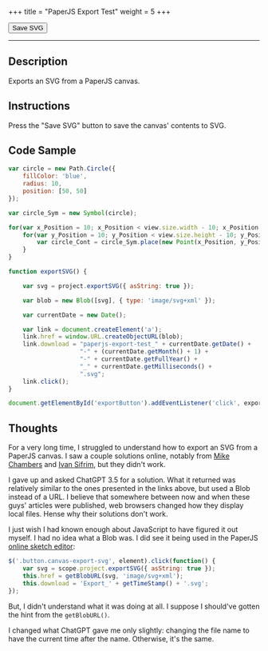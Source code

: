 +++
title = "PaperJS Export Test"
weight = 5
+++

<!-- Load the Paper.js library -->
<script type = "text/javascript" src = "../../scripts/libs/paperjs/paper-full.min.js"></script>

<!-- Load the Sketch -->
<script type = "text/paperscript" canvas = "paper-canvas">

/*
 * Title:   PaperJS Export Test
 * Author:  hamzberg
 * Version: 0.1
 * Date:    27 January 2024
 *
 * Description:
 *   -
 */

var circle = new Path.Circle({
    fillColor: 'blue',
    radius: 10,
    position: [50, 50]
});

var circle_Sym = new Symbol(circle);

for(var x_Position = 10; x_Position < view.size.width - 10; x_Position += 20) {

    for(var y_Position = 10; y_Position < view.size.height - 10; y_Position += 20) {

        var circle_Cont = circle_Sym.place(new Point(x_Position, y_Position));

    }

}

// Function to export SVG
function exportSVG() {
    // Create a new SVG export item:
    var svg = project.exportSVG({ asString: true });

    // Create a Blob from the SVG string:
    var blob = new Blob([svg], { type: 'image/svg+xml' });

    var currentDate = new Date();

    // Create a download link and trigger the click event:
    var link = document.createElement('a');
    link.href = window.URL.createObjectURL(blob);
    link.download = "paperjs-export-test_" + currentDate.getDate() +
                    "-" + (currentDate.getMonth() + 1) +
                    "-" + currentDate.getFullYear() +
                    "_" + currentDate.getMilliseconds() +
                    ".svg";
    link.click();
}

// Event listener for the export button
document.getElementById('exportButton').addEventListener('click', exportSVG);

</script>

<!-- Insert the Sketch -->
<canvas id="paper-canvas" resize style="width:100%;"></canvas>

<button id="exportButton"> Save SVG </button>

<hr>

## Description

Exports an SVG from a PaperJS canvas.

## Instructions

Press the "Save SVG" button to save the canvas' contents to SVG.

## Code Sample

```javascript
var circle = new Path.Circle({
    fillColor: 'blue',
    radius: 10,
    position: [50, 50]
});

var circle_Sym = new Symbol(circle);

for(var x_Position = 10; x_Position < view.size.width - 10; x_Position += 20) {
    for(var y_Position = 10; y_Position < view.size.height - 10; y_Position += 20) {
        var circle_Cont = circle_Sym.place(new Point(x_Position, y_Position));
    }
}

function exportSVG() {

    var svg = project.exportSVG({ asString: true });

    var blob = new Blob([svg], { type: 'image/svg+xml' });

    var currentDate = new Date();

    var link = document.createElement('a');
    link.href = window.URL.createObjectURL(blob);
    link.download = "paperjs-export-test_" + currentDate.getDate() +
                    "-" + (currentDate.getMonth() + 1) +
                    "-" + currentDate.getFullYear() +
                    "_" + currentDate.getMilliseconds() +
                    ".svg";
    link.click();
}

document.getElementById('exportButton').addEventListener('click', exportSVG);
```

## Thoughts

For a very long time, I struggled to understand how to export an SVG from a PaperJS canvas. I saw a couple solutions online,
notably from [Mike Chambers](https://mikechambers.com/blog/2014/07/01/saving-svg-content-from-paper.js/) and
[Ivan Sifrim](https://medium.com/@ivansifrim/draw-with-javascript-and-export-to-svg-with-paper-js-34a06e5621c0), but they didn't work.

I gave up and asked ChatGPT 3.5 for a solution. What it returned was relatively similar to the ones presented in the links above, but used a
Blob instead of a URL. I believe that somewhere between now and when these guys' articles were published, web browsers changed how
they display local files. Hense why their solutions don't work.

I just wish I had known enough about JavaScript to have figured it out myself. I had no idea what a Blob was. I did see it being used in the PaperJS
[online sketch editor](https://github.com/paperjs/sketch.paperjs.org/blob/master/assets/js/main.js):

```javascript
$('.button.canvas-export-svg', element).click(function() {
    var svg = scope.project.exportSVG({ asString: true });
    this.href = getBlobURL(svg, 'image/svg+xml');
    this.download = 'Export_' + getTimeStamp() + '.svg';
});
```
But, I didn't understand what it was doing at all. I suppose I should've gotten the hint from the `getBlobURL()`.

I changed what ChatGPT gave me only slightly: changing the file name to have the current time after the name. Otherwise, it's the same.
